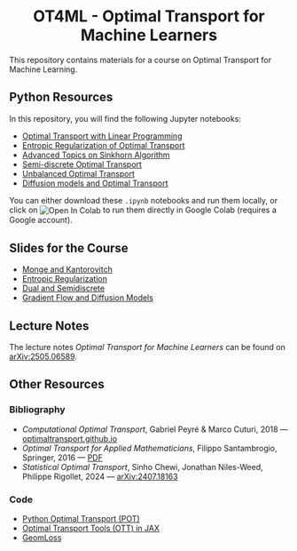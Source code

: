 <h1 align="center">OT4ML - Optimal Transport for Machine Learners</h1>

This repository contains materials for a course on Optimal Transport for Machine Learning.

## Python Resources

In this repository, you will find the following Jupyter notebooks:

- [Optimal Transport with Linear Programming](1-linprog.ipynb)
- [Entropic Regularization of Optimal Transport](2-sinkhorn.ipynb)
- [Advanced Topics on Sinkhorn Algorithm](3-sinkhorn-advanced.ipynb)
- [Semi-discrete Optimal Transport](4-semidiscrete.ipynb)
- [Unbalanced Optimal Transport](5-unbalanced.ipynb)
- [Diffusion models and Optimal Transport](6-diffusion.ipynb)

You can either download these `.ipynb` notebooks and run them locally, or click on 
<img src="https://colab.research.google.com/assets/colab-badge.svg" alt="Open In Colab" style="display:inline; vertical-align:middle;"/> 
to run them directly in Google Colab (requires a Google account).

## Slides for the Course

- [Monge and Kantorovitch](https://speakerdeck.com/gpeyre/computational-ot-number-1-monge-and-kantorovitch)
- [Entropic Regularization](https://speakerdeck.com/gpeyre/computational-ot-number-2-entropic-regularization)
- [Dual and Semidiscrete](https://speakerdeck.com/gpeyre/computational-ot-number-1-dual-and-semidiscrete)
- [Gradient Flow and Diffusion Models](https://speakerdeck.com/gpeyre/computational-ot-number-4-gradient-flow-and-diffusion-models)

## Lecture Notes

The lecture notes *Optimal Transport for Machine Learners* can be found on [arXiv:2505.06589](https://arxiv.org/abs/2505.06589).

## Other Resources

### Bibliography

- *Computational Optimal Transport*, Gabriel Peyré & Marco Cuturi, 2018 — [optimaltransport.github.io](https://optimaltransport.github.io/)
- *Optimal Transport for Applied Mathematicians*, Filippo Santambrogio, Springer, 2016 — [PDF](https://www.math.u-psud.fr/~filippo/OTAM-cvgmt.pdf)
- *Statistical Optimal Transport*, Sinho Chewi, Jonathan Niles-Weed, Philippe Rigollet, 2024 — [arXiv:2407.18163](https://arxiv.org/abs/2407.18163)

### Code

- [Python Optimal Transport (POT)](https://pythonot.github.io/)
- [Optimal Transport Tools (OTT) in JAX](https://ott-jax.readthedocs.io/en/latest/)
- [GeomLoss](https://www.kernel-operations.io/geomloss/)
